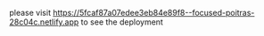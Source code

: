 please visit https://5fcaf87a07edee3eb84e89f8--focused-poitras-28c04c.netlify.app to see the deployment